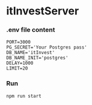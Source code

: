 # itInvestServer
### .env file content
```dotenv
PORT=3000
PG_SECRET='Your Postgres pass'
DB_NAME='itInvest'
DB_NAME_INIT='postgres'
DELAY=1000
LIMIT=20
```
### Run
```shell
npm run start
```